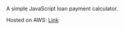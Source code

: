 A simple JavaScript loan payment calculator.

Hosted on AWS: [Link](https://d3dx8mbn5oz89y.cloudfront.net/)
